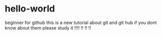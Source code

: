 # hello-world
beginner for github
this is a new tutorial about git and git hub
if you dont know about them please study it !!!!
!!
!!
!!
